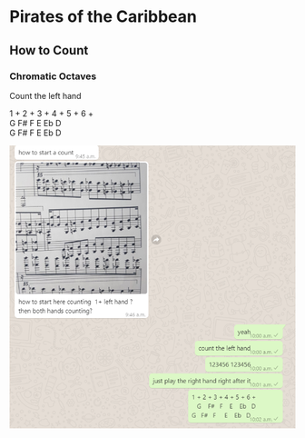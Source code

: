 # Pirates of the Caribbean







## How to Count 

### 

### 

### Chromatic Octaves

Count the left hand   
  
1 +  2 +  3  + 4 + 5 + 6 +   
    G    F\#   F     E    Eb  D   
G    F\#    F    E    Eb   D

![](../.gitbook/assets/image%20%2882%29.png)

